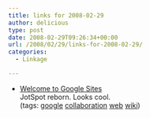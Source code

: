 ```yaml
---
title: links for 2008-02-29
author: delicious
type: post
date: 2008-02-29T09:26:34+00:00
url: /2008/02/29/links-for-2008-02-29/
categories:
  - Linkage

---
```

  * <div>
      <a href="http://sites.google.com/#">Welcome to Google Sites</a>
    </div>
    
    <div>
      JotSpot reborn. Looks cool.
    </div>
    
    <div>
      (tags: <a href="http://del.icio.us/tazzzzz/google">google</a> <a href="http://del.icio.us/tazzzzz/collaboration">collaboration</a> <a href="http://del.icio.us/tazzzzz/web">web</a> <a href="http://del.icio.us/tazzzzz/wiki">wiki</a>)
    </div>
